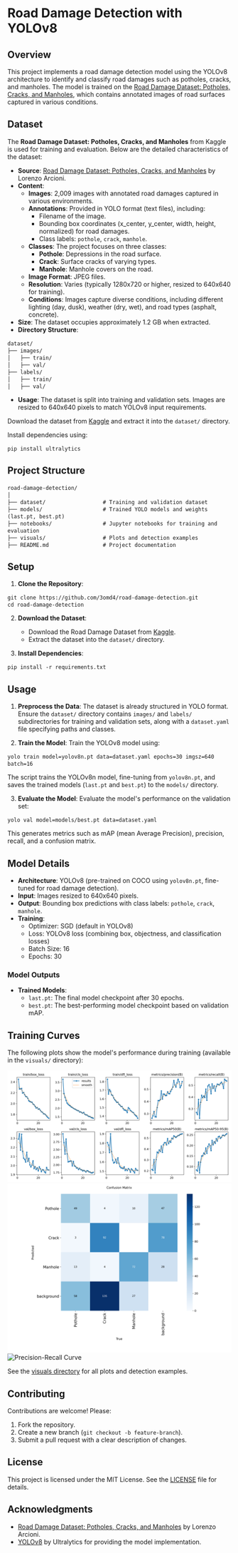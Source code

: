 # Road Damage Detection with YOLOv8

## Overview
This project implements a road damage detection model using the YOLOv8 architecture to identify and classify road damages such as potholes, cracks, and manholes. The model is trained on the [Road Damage Dataset: Potholes, Cracks, and Manholes](https://www.kaggle.com/datasets/lorenzoarcioni/road-damage-dataset-potholes-cracks-and-manholes), which contains annotated images of road surfaces captured in various conditions.

## Dataset
The **Road Damage Dataset: Potholes, Cracks, and Manholes** from Kaggle is used for training and evaluation. Below are the detailed characteristics of the dataset:

- **Source**: [Road Damage Dataset: Potholes, Cracks, and Manholes](https://www.kaggle.com/datasets/lorenzoarcioni/road-damage-dataset-potholes-cracks-and-manholes) by Lorenzo Arcioni.
- **Content**:
  - **Images**: 2,009 images with annotated road damages captured in various environments.
  - **Annotations**: Provided in YOLO format (text files), including:
    - Filename of the image.
    - Bounding box coordinates (x_center, y_center, width, height, normalized) for road damages.
    - Class labels: `pothole`, `crack`, `manhole`.
  - **Classes**: The project focuses on three classes:
    - **Pothole**: Depressions in the road surface.
    - **Crack**: Surface cracks of varying types.
    - **Manhole**: Manhole covers on the road.
  - **Image Format**: JPEG files.
  - **Resolution**: Varies (typically 1280x720 or higher, resized to 640x640 for training).
  - **Conditions**: Images capture diverse conditions, including different lighting (day, dusk), weather (dry, wet), and road types (asphalt, concrete).
- **Size**: The dataset occupies approximately 1.2 GB when extracted.
- **Directory Structure**:
```
dataset/
├── images/
│   ├── train/
│   ├── val/
├── labels/
│   ├── train/
│   ├── val/
```
- **Usage**: The dataset is split into training and validation sets. Images are resized to 640x640 pixels to match YOLOv8 input requirements.

Download the dataset from [Kaggle](https://www.kaggle.com/datasets/lorenzoarcioni/road-damage-dataset-potholes-cracks-and-manholes) and extract it into the `dataset/` directory.

Install dependencies using:
```
pip install ultralytics
```

## Project Structure
```
road-damage-detection/
│
├── dataset/                  # Training and validation dataset
├── models/                   # Trained YOLO models and weights (last.pt, best.pt)
├── notebooks/                # Jupyter notebooks for training and evaluation
├── visuals/                  # Plots and detection examples
├── README.md                 # Project documentation
```

## Setup
1. **Clone the Repository**:
```
git clone https://github.com/3omd4/road-damage-detection.git
cd road-damage-detection
```

2. **Download the Dataset**:
   - Download the Road Damage Dataset from [Kaggle](https://www.kaggle.com/datasets/lorenzoarcioni/road-damage-dataset-potholes-cracks-and-manholes).
   - Extract the dataset into the `dataset/` directory.

3. **Install Dependencies**:
```
pip install -r requirements.txt
```

## Usage
1. **Preprocess the Data**:
   The dataset is already structured in YOLO format. Ensure the `dataset/` directory contains `images/` and `labels/` subdirectories for training and validation sets, along with a `dataset.yaml` file specifying paths and classes.

2. **Train the Model**:
   Train the YOLOv8 model using:
```
yolo train model=yolov8n.pt data=dataset.yaml epochs=30 imgsz=640 batch=16
```
   The script trains the YOLOv8n model, fine-tuning from `yolov8n.pt`, and saves the trained models (`last.pt` and `best.pt`) to the `models/` directory.

3. **Evaluate the Model**:
   Evaluate the model's performance on the validation set:
```
yolo val model=models/best.pt data=dataset.yaml
```
   This generates metrics such as mAP (mean Average Precision), precision, recall, and a confusion matrix.

## Model Details
- **Architecture**: YOLOv8 (pre-trained on COCO using `yolov8n.pt`, fine-tuned for road damage detection).
- **Input**: Images resized to 640x640 pixels.
- **Output**: Bounding box predictions with class labels: `pothole`, `crack`, `manhole`.
- **Training**:
  - Optimizer: SGD (default in YOLOv8)
  - Loss: YOLOv8 loss (combining box, objectness, and classification losses)
  - Batch Size: 16
  - Epochs: 30

### Model Outputs
- **Trained Models**:
  - `last.pt`: The final model checkpoint after 30 epochs.
  - `best.pt`: The best-performing model checkpoint based on validation mAP.

## Training Curves
The following plots show the model's performance during training (available in the `visuals/` directory):

![Training Curves](visuals/results.png)
![Confusion Matrix](visuals/confusion_matrix.png)
![Precision-Recall Curve](visuals/PR_curve.png)

See the [visuals directory](https://github.com/3omd4/road-damage-detection/tree/main/visuals) for all plots and detection examples.

## Contributing
Contributions are welcome! Please:
1. Fork the repository.
2. Create a new branch (`git checkout -b feature-branch`).
3. Submit a pull request with a clear description of changes.

## License
This project is licensed under the MIT License. See the [LICENSE](LICENSE) file for details.

## Acknowledgments
- [Road Damage Dataset: Potholes, Cracks, and Manholes](https://www.kaggle.com/datasets/lorenzoarcioni/road-damage-dataset-potholes-cracks-and-manholes) by Lorenzo Arcioni.
- [YOLOv8](https://github.com/ultralytics/ultralytics) by Ultralytics for providing the model implementation.
